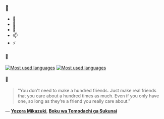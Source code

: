 ### 👋

- 🔭
- 🌱
- 💬
- 📫
- ⚡

#### 🧏

[![Most used languages](https://github-readme-stats-aynah.vercel.app/api/top-langs/?username=aynh&theme=solarized-dark&langs_count=6&layout=compact&hide_title=true)](https://github.com/anuraghazra/github-readme-stats#gh-dark-mode-only)
[![Most used languages](https://github-readme-stats-aynah.vercel.app/api/top-langs/?username=aynh&theme=solarized-light&langs_count=6&layout=compact&hide_title=true)](https://github.com/anuraghazra/github-readme-stats#gh-light-mode-only)

#### 💬

> "You don't need to make a hundred friends. Just make real friends that you care about a hundred times as much. Even if you only have one, so long as they’re a friend you really care about."

&mdash; [**Yozora Mikazuki**](https://myanimelist.net/character.php?q=Yozora%20Mikazuki&cat=character), [**Boku wa Tomodachi ga Sukunai**](https://myanimelist.net/search/all?q=Boku%20wa%20Tomodachi%20ga%20Sukunai&cat=all)
